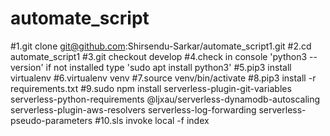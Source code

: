 # automate_script
#1.git clone git@github.com:Shirsendu-Sarkar/automate_script1.git
#2.cd automate_script1
#3.git checkout develop
#4.check in console 'python3 --version' if not installed type 'sudo apt install python3'
#5.pip3 install virtualenv
#6.virtualenv venv
#7.source venv/bin/activate
#8.pip3 install -r requirements.txt
#9.sudo npm install serverless-plugin-git-variables serverless-python-requirements @ljxau/serverless-dynamodb-autoscaling serverless-plugin-aws-resolvers serverless-log-forwarding serverless-pseudo-parameters
#10.sls invoke local -f index
